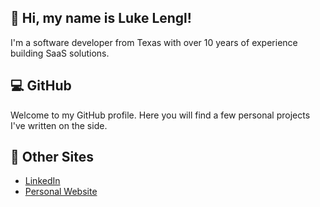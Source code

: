 ## 👋 Hi, my name is Luke Lengl!
I'm a software developer from Texas with over 10 years of experience building SaaS solutions.

## 💻 GitHub
Welcome to my GitHub profile. Here you will find a few personal projects I've written on the side.

## 🔗 Other Sites
* [LinkedIn](https://linkedin.com/in/lukelengl/)
* [Personal Website](https://lukelengl.com)